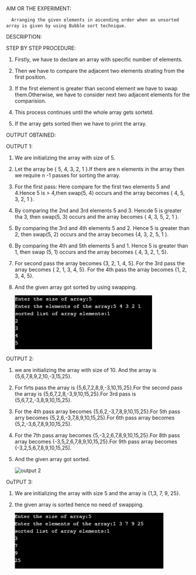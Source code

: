 
AIM OR THE EXPERIMENT:

      Arranging the given elements in ascending order when an unsorted array is given by using Bubble sort technique.
	  
DESCRIPTION:




STEP BY STEP PROCEDURE:

1. Firstly, we have to declare an array with specific number of elements.

2. Then we have to compare the adjacent two elements strating from the first position.
	
3. If the first element is greater than second element we have to swap them.Otherwise, we have to consider next two adjacent elements for the comparision.
	
4. This process continues until the whole array gets sortetd.
	
5. If the array gets sorted then we have to print the array.
	
OUTPUT OBTAINED:
 
 OUTPUT 1:  
 
1. We are initializing the array with size of 5.

2. Let the array be { 5, 4, 3, 2, 1 }.If there are n elements in the array then we require n -1 passes for sorting the array.
	   
3. For the first pass: Here compare for the first two elements 5 and 4.Hence 5 is > 4,then swap(5, 4) occurs and the array becomes  { 4, 5, 3, 2, 1 }.
	   
4. By comparing the 2nd and 3rd elements 5 and 3. Hencde 5 is greater tha 3, then swap(5, 3) occurs and the array becomes { 4, 3, 5, 2, 1 }.
	   
5. By comparing the 3rd and 4th elements  5 and 2. Hence 5 is greater than 2, then swap(5, 2) occurs and the array becomes {4, 3, 2, 5, 1 }.
	   
6. By comparing the 4th and 5th elements 5 and 1. Hence 5 is greater than 1, then swap (5, 1) occurs and the array becomes { 4, 3, 2, 1, 5}.
	   
7. For second pass the array becomes {3, 2, 1, 4, 5]. For the 3rd pass the array becomes { 2, 1, 3, 4, 5}. For the 4th pass the array becomes {1, 2, 3, 4, 5}.
	   
8. And the given array got sorted by using swapping.
	   
	 ![output 1](Bubble_sort.1.PNG)
	   
OUTPUT 2:
	
1. we are initializing the array with size of 10. And the array is {5,6,7,8,9,2,10,-3,15,25}.
	
2. For firts pass the array is {5,6,7,2,8,9,-3,10,15,25}.For the second pass the array is {5,6,7,2,8,-3,9,10,15,25}.For 3rd pass is {5,6,7,2,-3,8,9,10,15,25}.
	
3. For the 4th pass array becomes {5,6,2,-3,7,8,9,10,15,25}.For 5th pass arry becomes {5,2,6,-3,7,8,9,10,15,25}.For 6th pass array becomes {5,2,-3,6,7,8,9,10,15,25}.
	
4. For the 7th pass array becomes {5,-3,2,6,7,8,9,10,15,25}.For 8th pass array becomes {-3,5,2,6,7,8,9,10,15,25}.For 9th pass array becomes {-3,2,5,6,7,8,9,10,15,25].
	
5. And the given array got sorted.
	
	 ![output 2](Bubble_sort2.2.PNG)
	 
	 
	 
	 
	 
OuTPUT 3:
	
1. We are initializing the array with size 5 and the array is {1,3, 7, 9, 25}.
	
2. the given array is sorted hence no need of swapping.
	
	![output 3](Bubble_sort.3.PNG)
